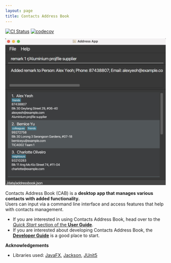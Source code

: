 ```yaml
---
layout: page
title: Contacts Address Book
---
```


[![CI Status](https://github.com/AY2122S2-TIC4002-F18-1/tp2/workflows/Java%20CI/badge.svg)](https://github.com/AY2122S2-TIC4002-F18-1/tp2/actions)
[![codecov](https://codecov.io/gh/AY2122S2-TIC4002-F18-1/tp2/branch/master/graph/badge.svg)](https://app.codecov.io/gh/AY2122S2-TIC4002-F18-1/tp2)

![Ui](images/Ui.png)

Contacts Address Book (CAB) is a **desktop app that manages various contacts with added functionality.**  
Users can input via a command line interface and access features that help with contacts management.

* If you are interested in using Contacts Address Book, head over to the [_Quick Start_ section of the **User Guide**](UserGuide.html#quick-start).
* If you are interested about developing Contacts Address Book, the [**Developer Guide**](DeveloperGuide.html) is a good place to start.


**Acknowledgements**

* Libraries used: [JavaFX](https://openjfx.io/), [Jackson](https://github.com/FasterXML/jackson), [JUnit5](https://github.com/junit-team/junit5)
